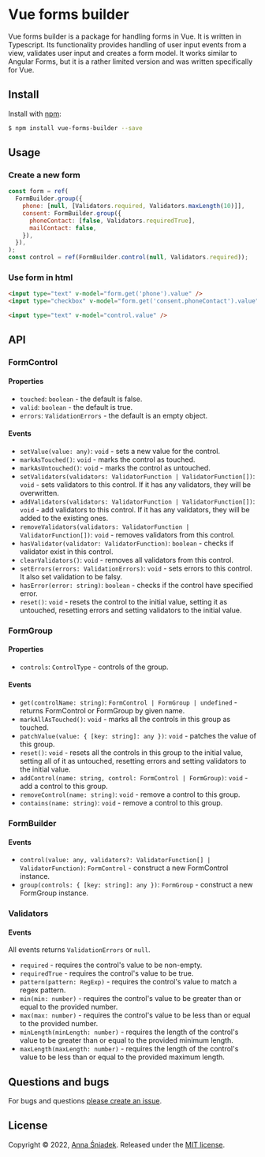 # Vue forms builder

Vue forms builder is a package for handling forms in Vue. It is written in Typescript. Its functionality provides handling of user input events from a view, validates user input and creates a form model. It works similar to Angular Forms, but it is a rather limited version and was written specifically for Vue.

## Install

Install with [npm](https://www.npmjs.com/):

```sh
$ npm install vue-forms-builder --save
```

## Usage

### Create a new form

```js
const form = ref(
  FormBuilder.group({
    phone: [null, [Validators.required, Validators.maxLength(10)]],
    consent: FormBuilder.group({
      phoneContact: [false, Validators.requiredTrue],
      mailContact: false,
    }),
  }),
);
const control = ref(FormBuilder.control(null, Validators.required));
```

### Use form in html

```html
<input type="text" v-model="form.get('phone').value" />
<input type="checkbox" v-model="form.get('consent.phoneContact').value" />

<input type="text" v-model="control.value" />
```

## API

### FormControl

#### Properties

- `touched`: `boolean` - the default is false.
- `valid`: `boolean` - the default is true.
- `errors`: `ValidationErrors` - the default is an empty object.

#### Events

- `setValue(value: any)`: `void` - sets a new value for the control.
- `markAsTouched()`: `void` - marks the control as touched.
- `markAsUntouched()`: `void` - marks the control as untouched.
- `setValidators(validators: ValidatorFunction | ValidatorFunction[])`: `void` - sets validators to this control. If it has any validators, they will be overwritten.
- `addValidators(validators: ValidatorFunction | ValidatorFunction[])`: `void` - add validators to this control. If it has any validators, they will be added to the existing ones.
- `removeValidators(validators: ValidatorFunction | ValidatorFunction[])`: `void` - removes validators from this control.
- `hasValidator(validator: ValidatorFunction)`: `boolean` - checks if validator exist in this control.
- `clearValidators()`: `void` - removes all validators from this control.
- `setErrors(errors: ValidationErrors)`: `void` - sets errors to this control. It also set validation to be falsy.
- `hasError(error: string)`: `boolean` - checks if the control have specified error.
- `reset()`: `void` - resets the control to the initial value, setting it as untouched, resetting errors and setting validators to the initial value.

### FormGroup

#### Properties

- `controls`: `ControlType` - controls of the group.

#### Events

- `get(controlName: string)`: `FormControl | FormGroup | undefined` - returns FormControl or FormGroup by given name.
- `markAllAsTouched()`: `void` - marks all the controls in this group as touched.
- `patchValue(value: { [key: string]: any })`: `void` - patches the value of this group.
- `reset()`: `void` - resets all the controls in this group to the initial value, setting all of it as untouched, resetting errors and setting validators to the initial value.
- `addControl(name: string, control: FormControl | FormGroup)`: `void` - add a control to this group.
- `removeControl(name: string)`: `void` - remove a control to this group.
- `contains(name: string)`: `void` - remove a control to this group.

### FormBuilder

#### Events

- `control(value: any, validators?: ValidatorFunction[] | ValidatorFunction)`: `FormControl` - construct a new FormControl instance.
- `group(controls: { [key: string]: any })`: `FormGroup` - construct a new FormGroup instance.

### Validators

#### Events

All events returns `ValidationErrors` or `null`.

- `required` - requires the control's value to be non-empty.
- `requiredTrue` - requires the control's value to be true.
- `pattern(pattern: RegExp)` - requires the control's value to match a regex pattern.
- `min(min: number)` - requires the control's value to be greater than or equal to the provided number.
- `max(max: number)` - requires the control's value to be less than or equal to the provided number.
- `minLength(minLength: number)` - requires the length of the control's value to be greater than or equal to the provided minimum length.
- `maxLength(maxLength: number)` - requires the length of the control's value to be less than or equal to the provided maximum length.

## Questions and bugs

For bugs and questions [please create an issue](https://github.com/AniaSniadek/vue-forms-builder/issues/new).

## License

Copyright © 2022, [Anna Śniadek](https://github.com/AniaSniadek).
Released under the [MIT license](https://github.com/AniaSniadek/vue-forms-builder/blob/main/LICENCE).
